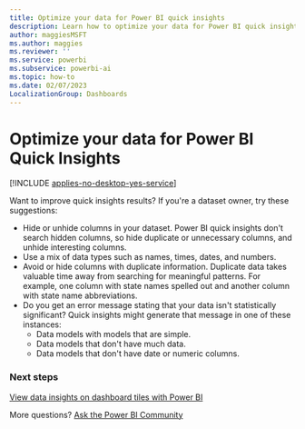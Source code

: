 ```yaml
---
title: Optimize your data for Power BI quick insights
description: Learn how to optimize your data for Power BI quick insights if Power BI doesn't find insights in your data.
author: maggiesMSFT
ms.author: maggies
ms.reviewer: ''
ms.service: powerbi
ms.subservice: powerbi-ai
ms.topic: how-to
ms.date: 02/07/2023
LocalizationGroup: Dashboards
---
```

# Optimize your data for Power BI Quick Insights

[!INCLUDE [applies-no-desktop-yes-service](../includes/applies-no-desktop-yes-service.md)]

Want to improve quick insights results? If you're a dataset owner, try these suggestions:

* Hide or unhide columns in your dataset. Power BI quick insights don't search hidden columns, so hide duplicate or unnecessary columns, and unhide interesting columns.
* Use a mix of data types such as names, times, dates, and numbers.
* Avoid or hide columns with duplicate information. Duplicate data takes valuable time away from searching for meaningful patterns. For example, one column with state names spelled out and another column with state name abbreviations.
* Do you get an error message stating that your data isn't statistically significant? Quick insights might generate that message in one of these instances:
  * Data models with models that are simple.
  * Data models that don't have much data.
  * Data models that don't have date or numeric columns.

### Next steps

[View data insights on dashboard tiles with Power BI](../consumer/end-user-insights.md)

More questions? [Ask the Power BI Community](https://community.powerbi.com/)
